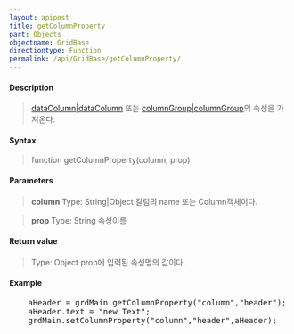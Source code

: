 ```yaml
---
layout: apipost
title: getColumnProperty
part: Objects
objectname: GridBase
directiontype: Function
permalink: /api/GridBase/getColumnProperty/
---
```



#### Description

> [dataColumn\|dataColumn](/api/GridBase/) 또는 [columnGroup\|columnGroup](/api/GridBase/)의 속성을 가져온다.

#### Syntax

> function getColumnProperty(column, prop)

#### Parameters

> **column**
> Type: String\|Object
> 칼럼의 name 또는 Column객체이다.

> **prop**
> Type: String
> 속성이름

#### Return value

> Type: Object
> prop에 입력된 속성명의 값이다.

#### Example

<pre class="prettyprint">
    aHeader = grdMain.getColumnProperty("column","header");
    aHeader.text = "new Text";
    grdMain.setColumnProperty("column","header",aHeader);
</pre>

